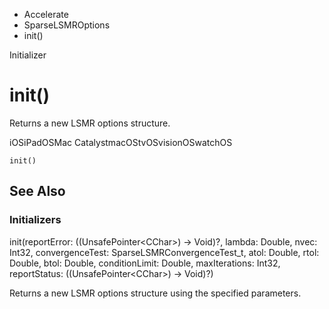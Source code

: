 

- Accelerate
- SparseLSMROptions
-  init() 

Initializer

# init()

Returns a new LSMR options structure.

iOSiPadOSMac CatalystmacOStvOSvisionOSwatchOS

``` source
init()
```

## See Also

### Initializers

init(reportError: ((UnsafePointer&lt;CChar>) -> Void)?, lambda: Double, nvec: Int32, convergenceTest: SparseLSMRConvergenceTest_t, atol: Double, rtol: Double, btol: Double, conditionLimit: Double, maxIterations: Int32, reportStatus: ((UnsafePointer&lt;CChar>) -> Void)?)

Returns a new LSMR options structure using the specified parameters.

